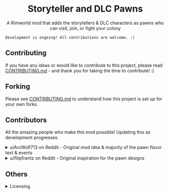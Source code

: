 <div align="center">
<h1>Storyteller and DLC Pawns</h1>
<p>A Rimworld mod that adds the storytellers &amp; DLC characters as pawns who can visit, join, or fight your colony</p>
</div>

```
Development is ongoing! All contributions are welcome. :)
```

## Contributing

If you have any ideas or would like to contribute to this project, please read [CONTRIBUTING.md](https://github.com/IrishMorales/storyteller-dlc-pawns/blob/main/CONTRIBUTING.md) - and thank you for taking the time to contribute! :)

## Forking

Please see [CONTRIBUTING.md](https://github.com/IrishMorales/storyteller-dlc-pawns/blob/main/CONTRIBUTING.md) to understand how this project is set up for your own forks.

## Contributors

All the amazing people who make this mod possible! Updating this as development progresses.

<details>
    <summary>u/ArcWolf713 on Reddit - Original mod idea & majority of the pawn flavor text & events</summary>
    <ul>
        <li>Original mod idea is from <a href="https://www.reddit.com/r/RimWorld/comments/1ga4zby/comment/ltbieby/?utm_source=share&utm_medium=web3x&utm_name=web3xcss&utm_term=1&utm_content=share_button">this comment!</a></li>
        <li>Majority of pawn flavor text & events are from <a href="https://www.reddit.com/r/RimWorld/comments/1ga4zby/comment/ltk3r6c/?utm_source=share&utm_medium=web3x&utm_name=web3xcss&utm_term=1&utm_content=share_button">this comment!</a></li>
    </ul>
</details>

<details>
    <summary>u/filipfrantz on Reddit - Original inspiration for the pawn designs</summary>
    <ul>
        <li>Created designs for the <a href="https://www.reddit.com/r/RimWorld/comments/1ga4zby/i_tried_to_draw_the_guy_in_the_royalty_dlc_logo/">Royalty</a>, <a href="https://www.reddit.com/r/RimWorld/comments/1g9f3a5/i_tried_to_draw_the_guy_in_the_biotech_dlc_logo/">Biotech</a>, & <a href="https://www.reddit.com/r/RimWorld/comments/1gb95hc/i_tried_to_draw_the_girl_from_the_anomaly_dlc_as/">Anomaly</a> DLC characters on Reddit, which inspired this mod!</li>
    </ul>
</details>

## Others

<details>
    <summary>Licensing</summary>
    <p>All code falls under the MIT license. All assets fall under the copyright of their respective owners - if you want to use that asset, please reach out to the asset creator. You can find them under 'Contributors'. Thanks!</p>
</details>
